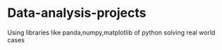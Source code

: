 # Data-analysis-projects
Using libraries like panda,numpy,matplotlib of python solving real world cases
